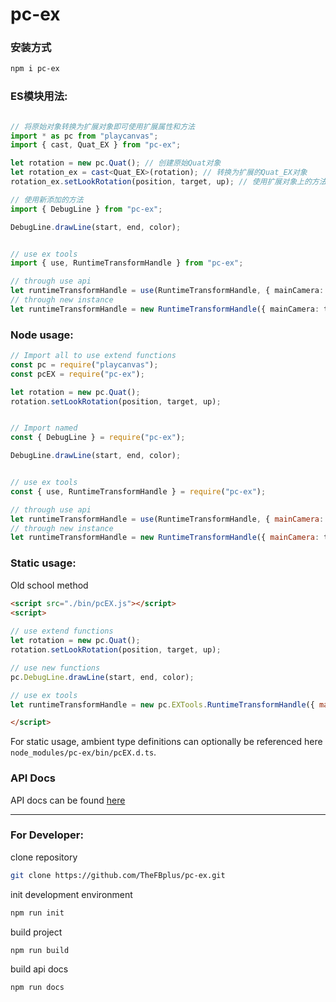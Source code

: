 # pc-ex
### 安装方式

```bash
npm i pc-ex
```

### ES模块用法:

```ts

// 将原始对象转换为扩展对象即可使用扩展属性和方法
import * as pc from "playcanvas";
import { cast, Quat_EX } from "pc-ex";

let rotation = new pc.Quat(); // 创建原始Quat对象
let rotation_ex = cast<Quat_EX>(rotation); // 转换为扩展的Quat_EX对象
rotation_ex.setLookRotation(position, target, up); // 使用扩展对象上的方法

// 使用新添加的方法
import { DebugLine } from "pc-ex";

DebugLine.drawLine(start, end, color);


// use ex tools
import { use, RuntimeTransformHandle } from "pc-ex";

// through use api
let runtimeTransformHandle = use(RuntimeTransformHandle, { mainCamera: thisCamera });
// through new instance
let runtimeTransformHandle = new RuntimeTransformHandle({ mainCamera: thisCamera });
```

### Node usage:

```js
// Import all to use extend functions
const pc = require("playcanvas");
const pcEX = require("pc-ex");

let rotation = new pc.Quat();
rotation.setLookRotation(position, target, up);


// Import named
const { DebugLine } = require("pc-ex");

DebugLine.drawLine(start, end, color);


// use ex tools
const { use, RuntimeTransformHandle } = require("pc-ex");

// through use api
let runtimeTransformHandle = use(RuntimeTransformHandle, { mainCamera: thisCamera });
// through new instance
let runtimeTransformHandle = new RuntimeTransformHandle({ mainCamera: thisCamera });
```

### Static usage:

Old school method

```html
<script src="./bin/pcEX.js"></script>
<script>
	
// use extend functions
let rotation = new pc.Quat();
rotation.setLookRotation(position, target, up);

// use new functions
pc.DebugLine.drawLine(start, end, color);

// use ex tools
let runtimeTransformHandle = new pc.EXTools.RuntimeTransformHandle({ mainCamera: thisCamera });

</script>
```

For static usage, ambient type definitions can optionally be referenced here `node_modules/pc-ex/bin/pcEX.d.ts`.
### API Docs

API docs can be found [here](https://thefbplus.github.io/pc-ex/)

***

### For Developer:

clone repository

```bash
git clone https://github.com/TheFBplus/pc-ex.git
```

init development environment

```bash
npm run init
```

build project

```bash
npm run build
```

build api docs

```bash
npm run docs
```